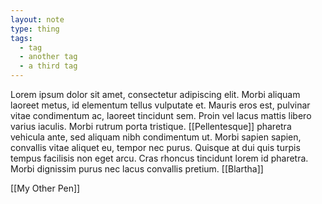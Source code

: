 ```yaml
---
layout: note
type: thing
tags: 
  - tag
  - another tag
  - a third tag
---
```



Lorem ipsum dolor sit amet, consectetur adipiscing elit. Morbi aliquam laoreet metus, id elementum tellus vulputate et. Mauris eros est, pulvinar vitae condimentum ac, laoreet tincidunt sem. Proin vel lacus mattis libero varius iaculis. Morbi rutrum porta tristique. [[Pellentesque]] pharetra vehicula ante, sed aliquam nibh condimentum ut. Morbi sapien sapien, convallis vitae aliquet eu, tempor nec purus. Quisque at dui quis turpis tempus facilisis non eget arcu. Cras rhoncus tincidunt lorem id pharetra. Morbi dignissim purus nec lacus convallis pretium. [[Blartha]]

[[My Other Pen]]
